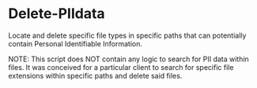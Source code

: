 # Delete-PIIdata
Locate and delete specific file types in specific paths that can potentially contain Personal Identifiable Information.

NOTE: This script does NOT contain any logic to search for PII data within files.  It was conceived for a particular client to search for specific file extensions within specific paths and delete said files.
